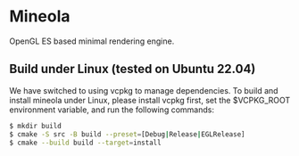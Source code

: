 # Mineola
OpenGL ES based minimal rendering engine.

## Build under Linux (tested on Ubuntu 22.04)

We have switched to using vcpkg to manage dependencies.
To build and install mineola under Linux, please install vcpkg first, set the $VCPKG_ROOT environment variable, and run the following commands:
```bash
$ mkdir build
$ cmake -S src -B build --preset=[Debug|Release|EGLRelease]
$ cmake --build build --target=install
```

<!-- ## Build for iOS on MacOS

We are also using CMake to generate the XCode project.

First create an iOS conan profile following [imgpp](https://github.com/shenfy/imgpp#build-from-source-for-ios-w-conan).

Then:
```bash
$ mkdir build
$ cd build
$ conan install --profile ios ..
$ cmake ../src -GXcode -DCMAKE_SYSTEM_NAME=iOS
```
Then you can either use cmake/xcode command line tools to build the project or open the generated project `mineola` directly in XCode GUI.

## Build for Android

Please use the included conanfile and CMake script to build the dynamic-link library libmineola.so for your target arch/api_level:
```bash
$ NDK=/path/to/ndk/build/cmake/android.toolchain.cmake conan create .. (user)/(channel) -s os=Android -s os.api_level=(min api) -s arch=(arch)
```

Then request the mineola shared library in your Android project by editing the build.gradle script.
Please see the included gltfview example Android Studio project for details.
(p.s. the project targets x86 emulator by default, feel free to try changing the target arch/api_level) -->
